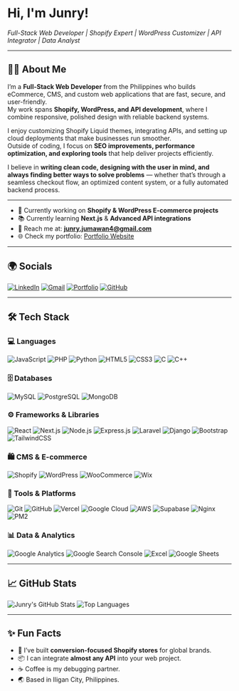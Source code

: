 # Hi, I'm Junry!

*Full-Stack Web Developer | Shopify Expert | WordPress Customizer | API Integrator | Data Analyst*

---

## 🧑‍💻 About Me

I’m a **Full-Stack Web Developer** from the Philippines who builds eCommerce, CMS, and custom web applications that are fast, secure, and user-friendly.  
My work spans **Shopify, WordPress, and API development**, where I combine responsive, polished design with reliable backend systems.  

I enjoy customizing Shopify Liquid themes, integrating APIs, and setting up cloud deployments that make businesses run smoother.  
Outside of coding, I focus on **SEO improvements, performance optimization, and exploring tools** that help deliver projects efficiently.  

I believe in **writing clean code, designing with the user in mind, and always finding better ways to solve problems** — whether that’s through a seamless checkout flow, an optimized content system, or a fully automated backend process.

---

- 🚀 Currently working on **Shopify & WordPress E-commerce projects**
- 📚 Currently learning **Next.js** & **Advanced API integrations**
- 📩 Reach me at: **junry.jumawan4@gmail.com**
- 🌐 Check my portfolio: [Portfolio Website](https://snopeee1.github.io/Portfolio/)

---

## 🌍 Socials

[![LinkedIn](https://img.shields.io/badge/LinkedIn-0A66C2?style=for-the-badge&logo=linkedin&logoColor=white)](https://www.linkedin.com/in/junry-gallego)
[![Gmail](https://img.shields.io/badge/Gmail-D14836?style=for-the-badge&logo=gmail&logoColor=white)](mailto:junry.jumawan4@gmail.com)
[![Portfolio](https://img.shields.io/badge/Portfolio-000?style=for-the-badge&logo=About.me&logoColor=white)](https://snopeee1.github.io/Portfolio/)
[![GitHub](https://img.shields.io/badge/GitHub-181717?style=for-the-badge&logo=github&logoColor=white)](https://github.com/Snopeee1)

---

## 🛠 Tech Stack

### 💻 Languages
![JavaScript](https://img.shields.io/badge/JavaScript-F7DF1E?style=for-the-badge&logo=javascript&logoColor=black)
![PHP](https://img.shields.io/badge/PHP-777BB4?style=for-the-badge&logo=php&logoColor=white)
![Python](https://img.shields.io/badge/Python-3776AB?style=for-the-badge&logo=python&logoColor=white)
![HTML5](https://img.shields.io/badge/HTML5-E34F26?style=for-the-badge&logo=html5&logoColor=white)
![CSS3](https://img.shields.io/badge/CSS3-1572B6?style=for-the-badge&logo=css3&logoColor=white)
![C](https://img.shields.io/badge/C-00599C?style=for-the-badge&logo=c&logoColor=white)
![C++](https://img.shields.io/badge/C++-00599C?style=for-the-badge&logo=cplusplus&logoColor=white)

### 🗄 Databases
![MySQL](https://img.shields.io/badge/MySQL-005C84?style=for-the-badge&logo=mysql&logoColor=white)
![PostgreSQL](https://img.shields.io/badge/PostgreSQL-316192?style=for-the-badge&logo=postgresql&logoColor=white)
![MongoDB](https://img.shields.io/badge/MongoDB-4EA94B?style=for-the-badge&logo=mongodb&logoColor=white)

### ⚙️ Frameworks & Libraries
![React](https://img.shields.io/badge/React-20232A?style=for-the-badge&logo=react&logoColor=61DAFB)
![Next.js](https://img.shields.io/badge/Next.js-000000?style=for-the-badge&logo=nextdotjs&logoColor=white)
![Node.js](https://img.shields.io/badge/Node.js-339933?style=for-the-badge&logo=nodedotjs&logoColor=white)
![Express.js](https://img.shields.io/badge/Express.js-000000?style=for-the-badge&logo=express&logoColor=white)
![Laravel](https://img.shields.io/badge/Laravel-FF2D20?style=for-the-badge&logo=laravel&logoColor=white)
![Django](https://img.shields.io/badge/Django-092E20?style=for-the-badge&logo=django&logoColor=white)
![Bootstrap](https://img.shields.io/badge/Bootstrap-7952B3?style=for-the-badge&logo=bootstrap&logoColor=white)
![TailwindCSS](https://img.shields.io/badge/Tailwind_CSS-38B2AC?style=for-the-badge&logo=tailwind-css&logoColor=white)

### 🛍 CMS & E-commerce
![Shopify](https://img.shields.io/badge/Shopify-7AB55C?style=for-the-badge&logo=shopify&logoColor=white)
![WordPress](https://img.shields.io/badge/WordPress-21759B?style=for-the-badge&logo=wordpress&logoColor=white)
![WooCommerce](https://img.shields.io/badge/WooCommerce-96588A?style=for-the-badge&logo=woocommerce&logoColor=white)
![Wix](https://img.shields.io/badge/Wix-000000?style=for-the-badge&logo=wix&logoColor=white)

### 🧰 Tools & Platforms
![Git](https://img.shields.io/badge/Git-F05032?style=for-the-badge&logo=git&logoColor=white)
![GitHub](https://img.shields.io/badge/GitHub-181717?style=for-the-badge&logo=github&logoColor=white)
![Vercel](https://img.shields.io/badge/Vercel-000000?style=for-the-badge&logo=vercel&logoColor=white)
![Google Cloud](https://img.shields.io/badge/Google_Cloud-4285F4?style=for-the-badge&logo=googlecloud&logoColor=white)
![AWS](https://img.shields.io/badge/AWS-232F3E?style=for-the-badge&logo=amazonaws&logoColor=white)
![Supabase](https://img.shields.io/badge/Supabase-3ECF8E?style=for-the-badge&logo=supabase&logoColor=white)
![Nginx](https://img.shields.io/badge/Nginx-269539?style=for-the-badge&logo=nginx&logoColor=white)
![PM2](https://img.shields.io/badge/PM2-2B037A?style=for-the-badge&logo=pm2&logoColor=white)

### 📊 Data & Analytics
![Google Analytics](https://img.shields.io/badge/Google_Analytics-E37400?style=for-the-badge&logo=googleanalytics&logoColor=white)
![Google Search Console](https://img.shields.io/badge/Search_Console-458CF5?style=for-the-badge&logo=google&logoColor=white)
![Excel](https://img.shields.io/badge/Microsoft_Excel-217346?style=for-the-badge&logo=microsoftexcel&logoColor=white)
![Google Sheets](https://img.shields.io/badge/Google_Sheets-34A853?style=for-the-badge&logo=googlesheets&logoColor=white)

---

## 📈 GitHub Stats

![Junry's GitHub Stats](https://github-readme-stats.vercel.app/api?username=Snopeee1&show_icons=true&theme=radical)
![Top Languages](https://github-readme-stats.vercel.app/api/top-langs/?username=Snopeee1&layout=compact&theme=radical)

---

## ✨ Fun Facts

- 🎯 I’ve built **conversion-focused Shopify stores** for global brands.
- 📦 I can integrate **almost any API** into your web project.
- ☕ Coffee is my debugging partner.
- 🌏 Based in Iligan City, Philippines.
